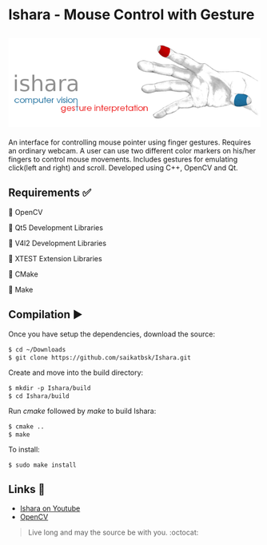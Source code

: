 Ishara - Mouse Control with Gesture
===============================================
![alt text](src/res/ishara_banner.png "Ishara")
--------------------------
An interface for controlling mouse pointer using finger gestures. Requires an ordinary webcam. A user can use two different color markers on his/her fingers to control mouse movements. Includes gestures for emulating click(left and right) and scroll. Developed using C++, OpenCV and Qt.

Requirements :white_check_mark:
-------------------------------
:pushpin: OpenCV

:pushpin: Qt5 Development Libraries

:pushpin: V4l2 Development Libraries

:pushpin: XTEST Extension Libraries

:pushpin: CMake

:pushpin: Make

Compilation :arrow_forward:
---------------------------
Once you have setup the dependencies, download the source:
```
$ cd ~/Downloads
$ git clone https://github.com/saikatbsk/Ishara.git
```

Create and move into the build directory:
```
$ mkdir -p Ishara/build
$ cd Ishara/build
```

Run *cmake* followed by *make* to build Ishara:
```
$ cmake ..
$ make
```

To install:
```
$ sudo make install
```

Links :link:
------------
* [Ishara on Youtube](https://www.youtube.com/watch?v=B1_xtdR8pn4)
* [OpenCV](http://opencv.org/)

> Live long and may the source be with you. :octocat:
